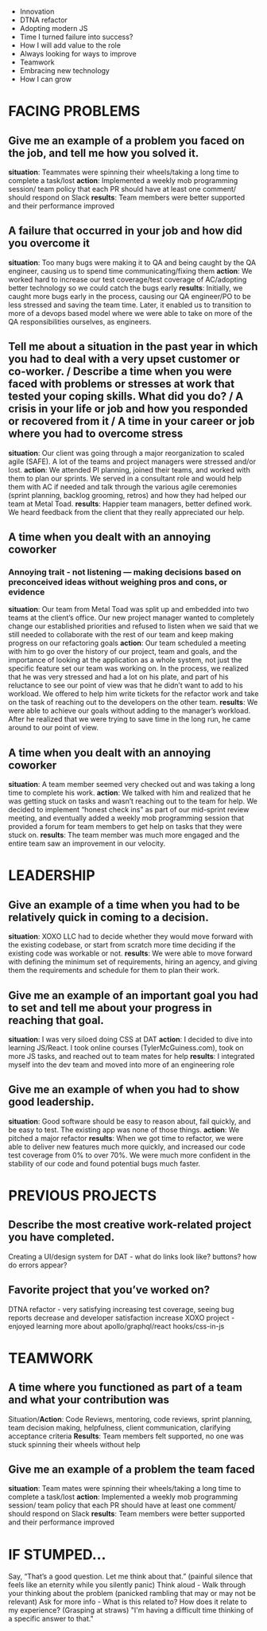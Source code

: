 - Innovation
- DTNA refactor
- Adopting modern JS
- Time I turned failure into success?
- How I will add value to the role
- Always looking for ways to improve
- Teamwork
- Embracing new technology
- How I can grow

# FACING PROBLEMS

## Give me an example of a problem you faced on the job, and tell me how you solved it.

**situation**: Teammates were spinning their wheels/taking a long time to complete a task/lost
**action**: Implemented a weekly mob programming session/ team policy that each PR should have at least one comment/ should respond on Slack
**results**: Team members were better supported and their performance improved

## A failure that occurred in your job and how did you overcome it

**situation**: Too many bugs were making it to QA and being caught by the QA engineer, causing us to spend time communicating/fixing them
**action**: We worked hard to increase our test coverage/test coverage of AC/adopting better technology so we could catch the bugs early
**results**: Initially, we caught more bugs early in the process, causing our QA engineer/PO to be less stressed and saving the team time. Later, it enabled us to transition to more of a devops based model where we were able to take on more of the QA responsibilities ourselves, as engineers.

## Tell me about a situation in the past year in which you had to deal with a very upset customer or co-worker. / Describe a time when you were faced with problems or stresses at work that tested your coping skills. What did you do? / A crisis in your life or job and how you responded or recovered from it / A time in your career or job where you had to overcome stress

**situation**: Our client was going through a major reorganization to scaled agile (SAFE). A lot of the teams and project managers were stressed and/or lost.
**action**: We attended PI planning, joined their teams, and worked with them to plan our sprints. We served in a consultant role and would help them with AC if needed and talk through the various agile ceremonies (sprint planning, backlog grooming, retros) and how they had helped our team at Metal Toad.
**results**: Happier team managers, better defined work. We heard feedback from the client that they really appreciated our help.

## A time when you dealt with an annoying coworker

### Annoying trait - not listening — making decisions based on preconceived ideas without weighing pros and cons, or evidence

**situation**: Our team from Metal Toad was split up and embedded into two teams at the client’s office. Our new project manager wanted to completely change our established priorities and refused to listen when we said that we still needed to collaborate with the rest of our team and keep making progress on our refactoring goals
**action**: Our team scheduled a meeting with him to go over the history of our project, team and goals, and the importance of looking at the application as a whole system, not just the specific feature set our team was working on. In the process, we realized that he was very stressed and had a lot on his plate, and part of his reluctance to see our point of view was that he didn’t want to add to his workload. We offered to help him write tickets for the refactor work and take on the task of reaching out to the developers on the other team.
**results**: We were able to achieve our goals without adding to the manager’s workload. After he realized that we were trying to save time in the long run, he came around to our point of view.

## A time when you dealt with an annoying coworker

**situation**: A team member seemed very checked out and was taking a long time to complete his work.
**action**: We talked with him and realized that he was getting stuck on tasks and wasn’t reaching out to the team for help. We decided to implement “honest check ins” as part of our mid-sprint review meeting, and eventually added a weekly mob programming session that provided a forum for team members to get help on tasks that they were stuck on.
**results**: The team member was much more engaged and the entire team saw an improvement in our velocity.

# LEADERSHIP

## Give an example of a time when you had to be relatively quick in coming to a decision.

**situation**: XOXO LLC had to decide whether they would move forward with the existing codebase, or start from scratch
more time deciding if the existing code was workable or not.
**results**: We were able to move forward with defining the minimum set of requirements, hiring an agency, and giving them the requirements and schedule for them to plan their work.

## Give me an example of an important goal you had to set and tell me about your progress in reaching that goal.

**situation**: I was very siloed doing CSS at DAT
**action**: I decided to dive into learning JS/React. I took online courses (TylerMcGuiness.com), took on more JS tasks, and reached out to team mates for help
**results**: I integrated myself into the dev team and moved into more of an engineering role

## Give me an example of when you had to show good leadership.

**situation**: Good software should be easy to reason about, fail quickly, and be easy to test. The existing app was none of those things.
**action**: We pitched a major refactor
**results**: When we got time to refactor, we were able to deliver new features much more quickly, and increased our code test coverage from 0% to over 70%. We were much more confident in the stability of our code and found potential bugs much faster.

# PREVIOUS PROJECTS

## Describe the most creative work-related project you have completed.

Creating a UI/design system for DAT - what do links look like? buttons? how do errors appear?

## Favorite project that you’ve worked on?

DTNA refactor - very satisfying increasing test coverage, seeing bug reports decrease and developer satisfaction increase
XOXO project - enjoyed learning more about apollo/graphql/react hooks/css-in-js

# TEAMWORK

## A time where you functioned as part of a team and what your contribution was

Situation/**Action**: Code Reviews, mentoring, code reviews, sprint planning, team decision making, helpfulness, client communication, clarifying acceptance criteria
**Results**: Team members felt supported, no one was stuck spinning their wheels without help

## Give me an example of a problem the team faced

**situation**: Team mates were spinning their wheels/taking a long time to complete a task/lost
**action**: Implemented a weekly mob programming session/ team policy that each PR should have at least one comment/ should respond on Slack
**results**: Team members were better supported and their performance improved

# IF STUMPED…

Say, “That’s a good question. Let me think about that.” (painful silence that feels like an eternity while you silently panic)
Think aloud - Walk through your thinking about the problem (panicked rambling that may or may not be relevant)
Ask for more info - What is this related to? How does it relate to my experience? (Grasping at straws)
"I'm having a difficult time thinking of a specific answer to that."

